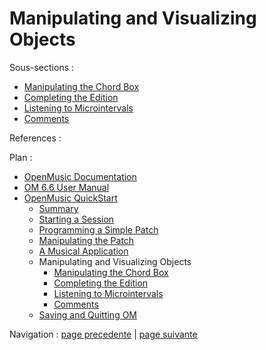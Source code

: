 # Manipulating and Visualizing Objects

Sous-sections :

  * [Manipulating the Chord Box](5aComplete)
  * [Completing the Edition](5bComplete)
  * [Listening to Microintervals](5cComplete)
  * [Comments](5dComplete)

References :

Plan :

  * [OpenMusic Documentation](OM-Documentation)
  * [OM 6.6 User Manual](OM-User-Manual)
  * [OpenMusic QuickStart](QuickStart-Chapters)
    * [Summary](Intro_1)
    * [Starting a Session](1_StartSession)
    * [Programming a Simple Patch](2_progpatch)
    * [Manipulating the Patch](3ManipPatch)
    * [A Musical Application](4_MusicalAp)
    * Manipulating and Visualizing Objects
      * [Manipulating the Chord Box](5aComplete)
      * [Completing the Edition](5bComplete)
      * [Listening to Microintervals](5cComplete)
      * [Comments](5dComplete)
    * [Saving and Quitting OM](6_Quit)

Navigation : [page precedente](4dApplication "page
précédente\(Materializing Results\)") | [page suivante](5aComplete "page
suivante\(Manipulating the Chord Box\)")

